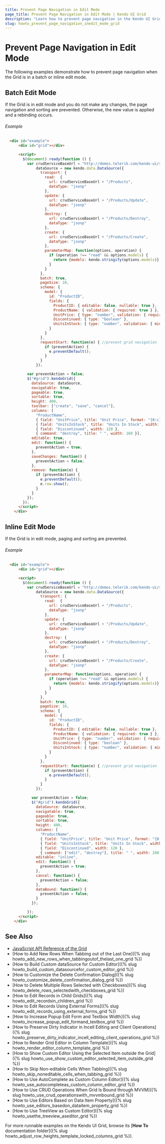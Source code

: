 ```yaml
---
title: Prevent Page Navigation in Edit Mode
page_title: Prevent Page Navigation in Edit Mode | Kendo UI Grid
description: "Learn how to prevent page navigation in the Kendo UI Grid widget while in edit mode."
slug: howto_prevent_page_navigation_inedit_mode_grid
---
```


# Prevent Page Navigation in Edit Mode

The following examples demonstrate how to prevent page navigation when the Grid is in a batch or inline edit mode.

## Batch Edit Mode

If the Grid is in edit mode and you do not make any changes, the page navigation and sorting are prevented. Otherwise, the new value is applied and a rebinding occurs.

###### Example

```html
  <div id="example">
      <div id="grid"></div>

      <script>
        $(document).ready(function () {
          var crudServiceBaseUrl = "http://demos.telerik.com/kendo-ui/service",
              dataSource = new kendo.data.DataSource({
                transport: {
                  read:  {
                    url: crudServiceBaseUrl + "/Products",
                    dataType: "jsonp"
                  },
                  update: {
                    url: crudServiceBaseUrl + "/Products/Update",
                    dataType: "jsonp"
                  },
                  destroy: {
                    url: crudServiceBaseUrl + "/Products/Destroy",
                    dataType: "jsonp"
                  },
                  create: {
                    url: crudServiceBaseUrl + "/Products/Create",
                    dataType: "jsonp"
                  },
                  parameterMap: function(options, operation) {
                    if (operation !== "read" && options.models) {
                      return {models: kendo.stringify(options.models)};
                    }
                  }
                },
                batch: true,
                pageSize: 10,
                schema: {
                  model: {
                    id: "ProductID",
                    fields: {
                      ProductID: { editable: false, nullable: true },
                      ProductName: { validation: { required: true } },
                      UnitPrice: { type: "number", validation: { required: true, min: 1} },
                      Discontinued: { type: "boolean" },
                      UnitsInStock: { type: "number", validation: { min: 0, required: true } }
                    }
                  }
                },
                requestStart: function(e) { //prevent grid navigation
                  if (preventAction) {
                    e.preventDefault();
                  }
                }
              });

          var preventAction = false;
          $("#grid").kendoGrid({
            dataSource: dataSource,
            navigatable: true,
            pageable: true,
            sortable: true,
            height: 400,
            toolbar: ["create", "save", "cancel"],
            columns: [
              "ProductName",
              { field: "UnitPrice", title: "Unit Price", format: "{0:c}", width: 120 },
              { field: "UnitsInStock", title: "Units In Stock", width: 120 },
              { field: "Discontinued", width: 120 },
              { command: "destroy", title: " ", width: 160 }],
            editable: true,
            edit: function() {
              preventAction = true;
            },
            saveChanges: function() {
              preventAction = false;
            },
            remove: function(e) {
              if (preventAction) {
                e.preventDefault();
                e.row.show();
              }
            }
          });
        });
      </script>
    </div>
```

## Inline Edit Mode

If the Grid is in edit mode, paging and sorting are prevented.

###### Example

```html
  <div id="example">
      <div id="grid"></div>

      <script>
        $(document).ready(function () {
          var crudServiceBaseUrl = "http://demos.telerik.com/kendo-ui/service",
              dataSource = new kendo.data.DataSource({
                transport: {
                  read:  {
                    url: crudServiceBaseUrl + "/Products",
                    dataType: "jsonp"
                  },
                  update: {
                    url: crudServiceBaseUrl + "/Products/Update",
                    dataType: "jsonp"
                  },
                  destroy: {
                    url: crudServiceBaseUrl + "/Products/Destroy",
                    dataType: "jsonp"
                  },
                  create: {
                    url: crudServiceBaseUrl + "/Products/Create",
                    dataType: "jsonp"
                  },
                  parameterMap: function(options, operation) {
                    if (operation !== "read" && options.models) {
                      return {models: kendo.stringify(options.models)};
                    }
                  }
                },
                batch: true,
                pageSize: 10,
                schema: {
                  model: {
                    id: "ProductID",
                    fields: {
                      ProductID: { editable: false, nullable: true },
                      ProductName: { validation: { required: true } },
                      UnitPrice: { type: "number", validation: { required: true, min: 1} },
                      Discontinued: { type: "boolean" },
                      UnitsInStock: { type: "number", validation: { min: 0, required: true } }
                    }
                  }
                },
                requestStart: function(e) { //prevent grid navigation
                  if (preventAction) {
                    e.preventDefault();
                  }
                }
              });

            var preventAction = false;
            $("#grid").kendoGrid({
              dataSource: dataSource,
              navigatable: true,
              pageable: true,
              sortable: true,
              height: 400,
              columns: [
                "ProductName",
                { field: "UnitPrice", title: "Unit Price", format: "{0:c}", width: 120 },
                { field: "UnitsInStock", title: "Units In Stock", width: 120 },
                { field: "Discontinued", width: 120 },
                { command: ["edit", "destroy"], title: " ", width: 280 }],
              editable: "inline",
              edit: function() {
                preventAction = true;
              },
              cancel: function() {
                preventAction = false;
              },
              dataBound: function() {
                preventAction = false;
              }
            });

          });
      </script>
    </div>
```

## See Also

* [JavaScript API Reference of the Grid](/api/javascript/ui/grid)
* [How to Add New Rows When Tabbing out of the Last One]({% slug howto_add_new_rows_when_tabbingoutof_thelast_one_grid %})
* [How to Build Custom dataSource for Custom Editor]({% slug howto_build_custom_datasourcefor_custom_editor_grid %})
* [How to Customize the Delete Confirmation Dialog]({% slug howto_customize_delete_confirmation_dialog_grid %})
* [How to Delete Multiple Rows Selected with Checkboxes]({% slug howto_delete_rows_selectedwith_checkboxes_grid %})
* [How to Edit Records in Child Grids]({% slug howto_edit_recordsin_children_grid %})
* [How to Edit Records Using External Forms]({% slug howto_edit_records_using_external_forms_grid %})
* [How to Increase Popup Edit Form and Textbox Width]({% slug howto_increase_popup_edit_formand_textbox_grid %})
* [How to Preserve Dirty Indicator in Incell Editing and Client Operations]({% slug howto_preserve_dirty_indicator_incell_editing_client_operations_grid %})
* [How to Render Grid Editor in Column Template]({% slug howto_render_editor_column_template_grid %})
* [How to Show Custom Editor Using the Selected Item outside the Grid]({% slug howto_use_show_custom_editor_selected_item_outside_grid %})
* [How to Skip Non-editable Cells When Tabbing]({% slug howto_skip_noneditable_cells_when_tabbing_grid %})
* [How to Use AutoComplete as Custom Column Editor]({% slug howto_use_autocompleteas_custom_column_editor_grid %})
* [How to Use CRUD Operations When Grid Is Bound through MVVM]({% slug howto_use_crud_operationswith_mvvmbound_grid %})
* [How to Use Editors Based on Data Item Property]({% slug howto_use_editors_basedon_dataitem_property_grid %})
* [How to Use TreeView as Custom Editor]({% slug howto_usethe_treeview_aseditor_grid %})

For more runnable examples on the Kendo UI Grid, browse its [**How To** documentation folder]({% slug howto_adjust_row_heights_template_locked_columns_grid %}).
